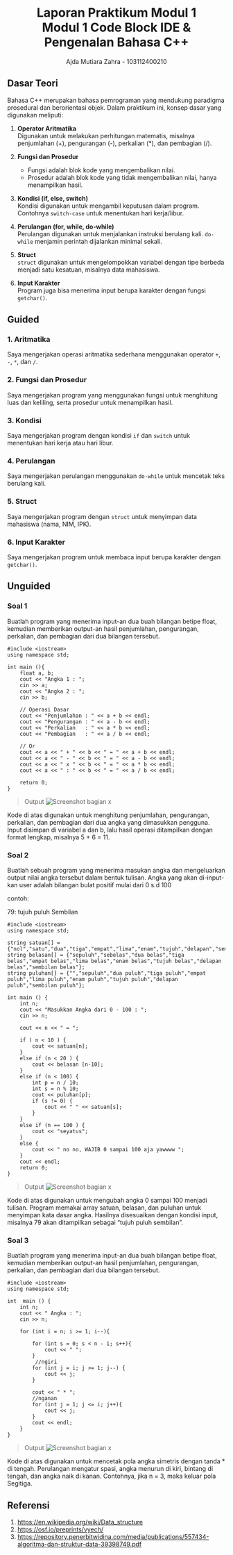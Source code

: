# <h1 align="center">Laporan Praktikum Modul 1 <br> Modul 1 Code Block IDE & Pengenalan Bahasa C++ </h1>
<p align="center">Ajda Mutiara Zahra - 103112400210</p>

## Dasar Teori
Bahasa C++ merupakan bahasa pemrograman yang mendukung paradigma prosedural dan berorientasi objek. Dalam praktikum ini, konsep dasar yang digunakan meliputi:

1. **Operator Aritmatika**  
   Digunakan untuk melakukan perhitungan matematis, misalnya penjumlahan (+), pengurangan (-), perkalian (*), dan pembagian (/).
   
2. **Fungsi dan Prosedur**  
   - Fungsi adalah blok kode yang mengembalikan nilai.  
   - Prosedur adalah blok kode yang tidak mengembalikan nilai, hanya menampilkan hasil.
     
3. **Kondisi (if, else, switch)**  
   Kondisi digunakan untuk mengambil keputusan dalam program. Contohnya `switch-case` untuk menentukan hari kerja/libur.

4. **Perulangan (for, while, do-while)**  
   Perulangan digunakan untuk menjalankan instruksi berulang kali. `do-while` menjamin perintah dijalankan minimal sekali.

5. **Struct**  
   `struct` digunakan untuk mengelompokkan variabel dengan tipe berbeda menjadi satu kesatuan, misalnya data mahasiswa.

6. **Input Karakter**  
   Program juga bisa menerima input berupa karakter dengan fungsi `getchar()`. 

## Guided

### 1. Aritmatika
Saya mengerjakan operasi aritmatika sederhana menggunakan operator `+`, `-`, `*`, dan `/`.

### 2. Fungsi dan Prosedur
Saya mengerjakan program yang menggunakan fungsi untuk menghitung luas dan keliling, serta prosedur untuk menampilkan hasil.

### 3. Kondisi
Saya mengerjakan program dengan kondisi `if` dan `switch` untuk menentukan hari kerja atau hari libur.

### 4. Perulangan
Saya mengerjakan perulangan menggunakan `do-while` untuk mencetak teks berulang kali.

### 5. Struct
Saya mengerjakan program dengan `struct` untuk menyimpan data mahasiswa (nama, NIM, IPK).

### 6. Input Karakter
Saya mengerjakan program untuk membaca input berupa karakter dengan `getchar()`.


## Unguided

### Soal 1

Buatlah program yang menerima input-an dua buah bilangan betipe float, kemudian memberikan output-an hasil penjumlahan, pengurangan, perkalian, dan pembagian dari dua bilangan tersebut.

```
#include <iostream>
using namespace std; 

int main (){
    float a, b;
    cout << "Angka 1 : ";
    cin >> a;
    cout << "Angka 2 : ";
    cin >> b;

    // Operasi Dasar
    cout << "Penjumlahan : " << a + b << endl;
    cout << "Pengurangan : " << a - b << endl;
    cout << "Perkalian   : " << a * b << endl;
    cout << "Pembagian   : " << a / b << endl;

    // Or    
    cout << a << " + " << b << " = " << a + b << endl;
    cout << a << " - " << b << " = " << a - b << endl;
    cout << a << " x " << b << " = " << a * b << endl;
    cout << a << " : " << b << " = " << a / b << endl;

    return 0;
}
```

> Output
> ![Screenshot bagian x](OUTPUT/OUTPUT1.png)

Kode di atas digunakan untuk menghitung penjumlahan, pengurangan, perkalian, dan pembagian dari dua angka yang dimasukkan pengguna. Input disimpan di variabel a dan b, lalu hasil operasi ditampilkan dengan format lengkap, misalnya 5 + 6 = 11.

### Soal 2

Buatlah sebuah program yang menerima masukan angka dan mengeluarkan output nilai angka tersebut dalam bentuk tulisan. Angka yang akan di-input-kan user adalah bilangan bulat positif mulai dari 0 s.d 100

contoh:

79: tujuh puluh Sembilan


```
#include <iostream> 
using namespace std;

string satuan[] = {"nol","satu","dua","tiga","empat","lima","enam","tujuh","delapan","sembilan"};
string belasan[] = {"sepuluh","sebelas","dua belas","tiga belas","empat belas","lima belas","enam belas","tujuh belas","delapan belas","sembilan belas"};
string puluhan[] = {"","sepuluh","dua puluh","tiga puluh","empat puluh","lima puluh","enam puluh","tujuh puluh","delapan puluh","sembilan puluh"};

int main () {
    int n;
    cout << "Masukkan Angka dari 0 - 100 : ";
    cin >> n;

    cout << n << " = ";

    if ( n < 10 ) {
        cout << satuan[n];
    }
    else if (n < 20 ) {
        cout << belasan [n-10];
    }
    else if (n < 100) {
        int p = n / 10; 
        int s = n % 10; 
        cout << puluhan[p];
        if (s != 0) {
            cout << " " << satuan[s];
        }
    }
    else if (n == 100 ) {
        cout << "seyatus";
    }
    else {
        cout << " no no, WAJIB 0 sampai 100 aja yawwww ";
    }
    cout << endl;
    return 0;
}
```

> Output
> ![Screenshot bagian x](OUTPUT/OUTPUT2.png)

Kode di atas digunakan untuk mengubah angka 0 sampai 100 menjadi tulisan. Program memakai array satuan, belasan, dan puluhan untuk menyimpan kata dasar angka. Hasilnya disesuaikan dengan kondisi input, misalnya 79 akan ditampilkan sebagai “tujuh puluh sembilan”.

### Soal 3

Buatlah program yang menerima input-an dua buah bilangan betipe float, kemudian memberikan output-an hasil penjumlahan, pengurangan, perkalian, dan pembagian dari dua bilangan tersebut.

```
#include <iostream>
using namespace std; 

int  main () {
    int n;
    cout << " Angka : ";
    cin >> n;

    for (int i = n; i >= 1; i--){

        for (int s = 0; s < n - i; s++){
            cout << " ";
        }
         //ngiri
        for (int j = i; j >= 1; j--) {
            cout << j;
        }

        cout << " * ";
        //nganan
        for (int j = 1; j <= i; j++){
            cout << j;
        } 
        cout << endl;
    }
}
```

> Output
> ![Screenshot bagian x](OUTPUT/OUTPUT3.png)

Kode di atas digunakan untuk mencetak pola angka simetris dengan tanda * di tengah. Perulangan mengatur spasi, angka menurun di kiri, bintang di tengah, dan angka naik di kanan. Contohnya, jika n = 3, maka keluar pola Segitiga.

## Referensi

1. https://en.wikipedia.org/wiki/Data_structure
2. https://osf.io/preprints/vyech/
3. https://repository.penerbitwidina.com/media/publications/557434-algoritma-dan-struktur-data-39398749.pdf


